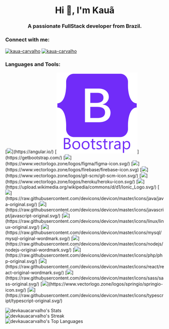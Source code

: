 <h1 align="center">Hi 👋, I'm Kauã</h1>
<h3 align="center">A passionate FullStack developer from Brazil.</h3>

<h3 align="left">Connect with me:</h3>
<p align="left">
<a href="https://linkedin.com/in/kaua-carvalho" target="blank"><img align="center" src="https://upload.wikimedia.org/wikipedia/commons/thumb/8/81/LinkedIn_icon.svg/2048px-LinkedIn_icon.svg.png" alt="kaua-carvalho" height="30" width="40" /></a>
<a href="https://www.instagram.com/string_kaua/" target="blank"><img align="center" src="https://upload.wikimedia.org/wikipedia/commons/thumb/a/a5/Instagram_icon.png/2048px-Instagram_icon.png" alt="kaua-carvalho" height="30" width="40" /></a>
</p>

<h3 align="left">Languages and Tools:</h3>
<p align="left">
[<img src="https://upload.wikimedia.org/wikipedia/commons/thumb/c/cf/Angular_full_color_logo.svg/2048px-Angular_full_color_logo.svg.png">](https://angular.io/)
[<img src=" https://raw.githubusercontent.com/devicons/devicon/master/icons/bootstrap/bootstrap-plain-wordmark.svg">](https://getbootstrap.com/)
[<img src="https://www.figma.com/">](https://www.vectorlogo.zone/logos/figma/figma-icon.svg/)
[<img src="https://firebase.google.com/">](https://www.vectorlogo.zone/logos/firebase/firebase-icon.svg)
[<img src="https://git-scm.com/">](https://www.vectorlogo.zone/logos/git-scm/git-scm-icon.svg/)
[<img src="https://heroku.com/">](https://www.vectorlogo.zone/logos/heroku/heroku-icon.svg/)
[<img src="https://ionicframework.com/">](https://upload.wikimedia.org/wikipedia/commons/d/d1/Ionic_Logo.svg/)
[<img src="https://www.java.com/">](https://raw.githubusercontent.com/devicons/devicon/master/icons/java/java-original.svg/)
[<img src="https://developer.mozilla.org/en-US/docs/Web/JavaScript/">](https://raw.githubusercontent.com/devicons/devicon/master/icons/javascript/javascript-original.svg/)
[<img src="https://www.linux.org/">](https://raw.githubusercontent.com/devicons/devicon/master/icons/linux/linux-original.svg/)
[<img src="https://www.mysql.com/">](https://raw.githubusercontent.com/devicons/devicon/master/icons/mysql/mysql-original-wordmark.svg/)
[<img src="https://nodejs.org/">](https://raw.githubusercontent.com/devicons/devicon/master/icons/nodejs/nodejs-original-wordmark.svg/)
[<img src="https://www.php.net/">](https://raw.githubusercontent.com/devicons/devicon/master/icons/php/php-original.svg/)
[<img src="https://reactjs.org/">](https://raw.githubusercontent.com/devicons/devicon/master/icons/react/react-original-wordmark.svg/)
[<img src="https://sass-lang.com/">](https://raw.githubusercontent.com/devicons/devicon/master/icons/sass/sass-original.svg/)
[<img src="https://spring.io/">](https://www.vectorlogo.zone/logos/springio/springio-icon.svg/)
[<img src="https://www.typescriptlang.org//">](https://raw.githubusercontent.com/devicons/devicon/master/icons/typescript/typescript-original.svg/)
</p>

![devkauacarvalho's Stats](https://github-readme-stats.vercel.app/api?username=devkauacarvalho&theme=gotham&show_icons=true&hide_border=true&count_private=true)<br>
![devkauacarvalho's Streak](https://github-readme-streak-stats.herokuapp.com/?user=devkauacarvalho&theme=gotham&hide_border=true)<br>
![devkauacarvalho's Top Languages](https://github-readme-stats.vercel.app/api/top-langs/?username=devkauacarvalho&theme=gotham&show_icons=true&hide_border=true&layout=compact)<br>

